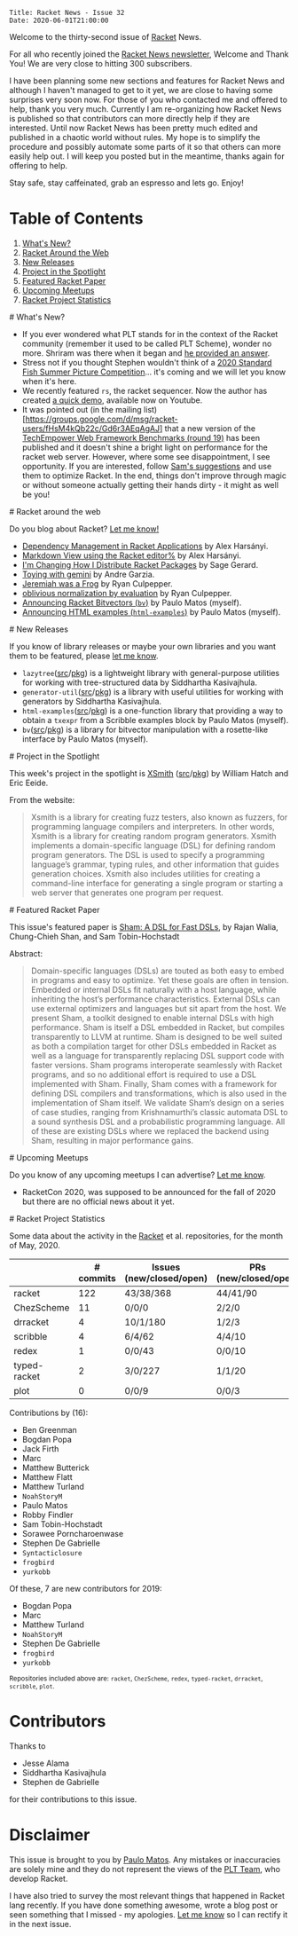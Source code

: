    Title: Racket News - Issue 32
    Date: 2020-06-01T21:00:00

Welcome to the thirty-second issue of [Racket](https://www.racket-lang.org) News. 

For all who recently joined the [Racket News newsletter](https://racket-news.com/), Welcome and Thank You! We are very close to hitting 300 subscribers.

I have been planning some new sections and features for Racket News and although I haven't managed to get to it yet, we are close to having some surprises very soon now. For those of you who contacted me and offered to help, thank you very much. Currently I am re-organizing how Racket News is published so that contributors can more directly help if they are interested. Until now Racket News has been pretty much edited and published in a chaotic world without rules. My hope is to simplify the procedure and possibly automate some parts of it so that others can more easily help out. I will keep you posted but in the meantime, thanks again for offering to help.

Stay safe, stay caffeinated, grab an espresso and lets go.
Enjoy!

# Table of Contents

1. [What's New?](#whatsnew)
2. [Racket Around the Web](#aroundtheweb)
3. [New Releases](#newreleases)
4. [Project in the Spotlight](#spotlight)
5. [Featured Racket Paper](#featuredpaper)
6. [Upcoming Meetups](#meetups)
7. [Racket Project Statistics](#stats)

<div id='whatsnew'/>
# What's New?

* If you ever wondered what PLT stands for in the context of the Racket community (remember it used to be called PLT Scheme), wonder no more. Shriram was there when it began and [he provided an answer](https://groups.google.com/d/msg/racket-users/WKbfvuzaOSo/l61ihq4NAgAJ).
* Stress not if you thought Stephen wouldn't think of a [2020 Standard Fish Summer Picture Competition](https://groups.google.com/d/msg/racket-dev/aWBReD2EAWM/DrsBFppqAgAJ)... it's coming and we will let you know when it's here.
* We recently featured `rs`, the racket sequencer. Now the author has created [a quick demo](https://www.youtube.com/watch?v=GYTyBV1PdXw), available now on Youtube.
* It was pointed out (in the mailing list)[https://groups.google.com/d/msg/racket-users/fHsM4kQb22c/Gd6r3AEqAgAJ] that a new version of the [TechEmpower Web Framework Benchmarks (round 19)](https://www.techempower.com/benchmarks/#section=data-r19) has been published and it doesn't shine a bright light on performance for the racket web server. However, where some see disappointment, I see opportunity. If you are interested, follow [Sam's suggestions](https://groups.google.com/d/msg/racket-users/fHsM4kQb22c/qRl0d98lCwAJ) and use them to optimize Racket. In the end, things don't improve through magic or without someone actually getting their hands dirty - it might as well be you!

<div id='aroundtheweb'/>
# Racket around the web

Do you blog about Racket? [Let me know!](mailto:pmatos@linki.tools)

* [Dependency Management in Racket Applications](https://alex-hhh.github.io/2020/05/dependency-management-in-racket-applications.html) by Alex Harsányi.
* [Markdown View using the Racket editor%](https://alex-hhh.github.io/2020/05/markdown-view.html) by Alex Harsányi.
* [I'm Changing How I Distribute Racket Packages](https://sagegerard.com/new-racket-pkg-releases.html) by Sage Gerard.
* [Toying with gemini](https://andregarzia.com/2020/05/toying-with-gemini.html) by Andre Garzia.
* [Jeremiah was a Frog](https://rmculpepper.github.io/blog/2020/03/Jeremiah-was-a-Frog/) by Ryan Culpepper.
* [oblivious normalization by evaluation](https://rmculpepper.github.io/blog/2020/03/oblivious-normalization-by-evaluation/) by Ryan Culpepper.
* [Announcing Racket Bitvectors (`bv`)](https://linki.tools/2020/05/announcing-racket-bitvectors-bv.html) by Paulo Matos (myself).
* [Announcing HTML examples (`html-examples`)](https://linki.tools/2020/06/announcing-html-examples-html-examples.html) by Paulo Matos (myself).

<div id='newreleases'/>
# New Releases

If you know of library releases or maybe your own libraries and you want them to be featured, please [let me know](mailto:pmatos@linki.tools).

* `lazytree`([src](https://github.com/countvajhula/lazytree)/[pkg](https://pkgs.racket-lang.org/package/lazytree)) is a lightweight library with general-purpose utilities for working with tree-structured data by Siddhartha Kasivajhula.
* `generator-util`([src](https://github.com/countvajhula/generator-util)/[pkg](https://pkgs.racket-lang.org/package/generator-util)) is a library with useful utilities for working with generators by Siddhartha Kasivajhula.
* `html-examples`([src](https://github.com/pmatos/html-examples)/[pkg](https://pkgs.racket-lang.org/package/html-examples)) is a one-function library that providing a way to obtain a `txexpr` from a Scribble examples block by Paulo Matos (myself).
* `bv`([src](https://github.com/pmatos/racket-bv)/[pkg](https://pkgs.racket-lang.org/package/bv)) is a library for bitvector manipulation with a rosette-like interface by Paulo Matos (myself).

<div id='spotlight'/>
# Project in the Spotlight

This week's project in the spotlight is [XSmith](https://docs.racket-lang.org/xsmith/index.html) ([src](https://gitlab.flux.utah.edu/xsmith/xsmith)/[pkg](https://pkgs.racket-lang.org/package/xsmith)) by William Hatch and Eric Eeide.

From the website:

> Xsmith is a library for creating fuzz testers, also known as fuzzers, for programming language compilers and interpreters. In other words, Xsmith is a library for creating random program generators.
> Xsmith implements a domain-specific language (DSL) for defining random program generators. The DSL is used to specify a programming language’s grammar, typing rules, and other information that guides generation choices. Xsmith also includes utilities for creating a command-line interface for generating a single program or starting a web server that generates one program per request.

<div id='featuredpaper'/>
# Featured Racket Paper

This issue's featured paper is [Sham: A DSL for Fast DSLs](https://drive.google.com/file/d/1YhOqflPWH4NLge3wX2FWK6HU6Olh9wsK/view?usp=sharing), by Rajan Walia, Chung-Chieh Shan, and Sam Tobin-Hochstadt

Abstract:

> Domain-specific languages (DSLs) are touted as both easy to embed in programs and easy to optimize. Yet these goals are often in tension. Embedded or internal DSLs fit naturally with a host language, while inheriting the host’s performance characteristics. External DSLs can use external optimizers and languages but sit apart from the host. 
> We present Sham, a toolkit designed to enable internal DSLs with high performance. Sham is itself a DSL embedded in Racket, but compiles transparently to LLVM at runtime. Sham is designed to be well suited as both a compilation target for other DSLs embedded in Racket as well as a language for transparently replacing DSL support code with faster versions. Sham programs interoperate seamlessly with Racket programs, and so no additional effort is required to use a DSL implemented with Sham. Finally, Sham comes with a framework for defining DSL compilers and transformations, which is also used in the implementation of Sham itself. 
> We validate Sham’s design on a series of case studies, ranging from Krishnamurthi’s classic automata DSL to a sound synthesis DSL and a probabilistic programming language. All of these are existing DSLs where we replaced the backend using Sham, resulting in major performance gains.

<div id='meetups'/>
# Upcoming Meetups

Do you know of any upcoming meetups I can advertise? [Let me know](mailto:pmatos@linki.tools).

* RacketCon 2020, was supposed to be announced for the fall of 2020 but there are no official news about it yet. 

<div id='stats'/>
# Racket Project Statistics

Some data about the activity in the [Racket](https://github.com/racket) et al. repositories, for the month of May, 2020.

<!-- Repo racket -->
<!-- # Commits: 122 -->
<!-- Issues: 43/38/368 -->
<!-- PRs: 44/41/90 -->

<!-- Repo ChezScheme -->
<!-- # Commits: 11 -->
<!-- Issues: 0/0/0 -->
<!-- PRs: 2/2/0 -->

<!-- Repo drracket -->
<!-- # Commits: 4 -->
<!-- Issues: 10/1/180 -->
<!-- PRs: 1/2/3 -->

<!-- Repo scribble -->
<!-- # Commits: 4 -->
<!-- Issues: 6/4/62 -->
<!-- PRs: 4/4/10 -->

<!-- Repo redex -->
<!-- # Commits: 1 -->
<!-- Issues: 0/0/43 -->
<!-- PRs: 0/0/10 -->

<!-- Repo typed-racket -->
<!-- # Commits: 2 -->
<!-- Issues: 3/0/227 -->
<!-- PRs: 1/1/20 -->

<!-- Repo plot -->
<!-- # Commits: 0 -->
<!-- Issues: 0/0/9 -->
<!-- PRs: 0/0/3 -->

<div class="table-wrapper">
<table class="fl-table">
<thead>
<tr><th></th><th># commits</th><th>Issues (new/closed/open)</th><th>PRs (new/closed/open)</th></tr>
</thead>
<tr><td>racket</td><td>122</td>          <td>43/38/368</td>        <td>44/41/90</td></tr>
<tr><td>ChezScheme</td><td>11</td>       <td>0/0/0</td>            <td>2/2/0</td></tr>
<tr><td>drracket</td><td>4</td>          <td>10/1/180</td>         <td>1/2/3</td></tr>
<tr><td>scribble</td><td>4</td>          <td>6/4/62</td>           <td>4/4/10</td></tr>
<tr><td>redex</td><td>1</td>             <td>0/0/43</td>           <td>0/0/10</td></tr>
<tr><td>typed-racket</td><td>2</td>      <td>3/0/227</td>          <td>1/1/20</td></tr>
<tr><td>plot</td><td>0</td>              <td>0/0/9</td>            <td>0/0/3</td></tr>
</table>
</div>

Contributions by (16):

* Ben Greenman
* Bogdan Popa
* Jack Firth
* Marc
* Matthew Butterick
* Matthew Flatt
* Matthew Turland
* `NoahStoryM`
* Paulo Matos
* Robby Findler
* Sam Tobin-Hochstadt
* Sorawee Porncharoenwase
* Stephen De Gabrielle
* `Syntacticlosure`
* `frogbird`
* `yurkobb`

Of these, 7 are new contributors for 2019:

* Bogdan Popa
* Marc
* Matthew Turland
* `NoahStoryM`
* Stephen De Gabrielle
* `frogbird`
* `yurkobb`

<small>Repositories included above are: `racket`, `ChezScheme`, `redex`, `typed-racket`, `drracket`, `scribble`, `plot`.</small>

# Contributors

Thanks to

* Jesse Alama
* Siddhartha Kasivajhula
* Stephen de Gabrielle

for their contributions to this issue.

# Disclaimer

This issue is brought to you by [Paulo Matos](mailto:pmatos@linki.tools). Any mistakes or inaccuracies are solely mine and
they do not represent the views of the [PLT Team](http://www.racket-lang.org/team.html), who develop Racket.

I have also tried to survey the most relevant things that happened in Racket lang recently. If you have done something awesome, wrote a blog post or seen something that I missed - my apologies. [Let me know](mailto:pmatos@linki.tools) so I can rectify it in the next issue.
